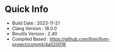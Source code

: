 # Quick Info
* Build Date : 2023-11-21
* Clang Version : 18.0.0
* Binutils Version : 2.40
* Compiled Based : https://github.com/llvm/llvm-project/commit/4a020018
